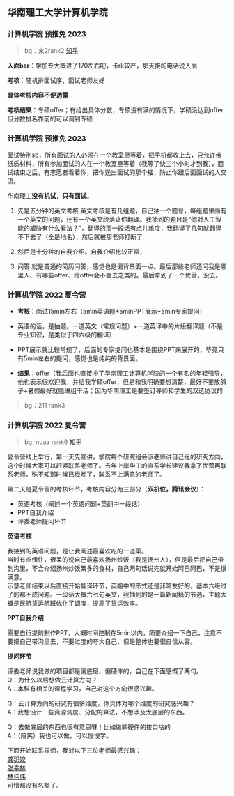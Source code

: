 ## 华南理工大学计算机学院

### 计算机学院 预推免 2023

> bg：末2rank2
> [知乎](https://zhuanlan.zhihu.com/p/661226536)

**入面bar**：学加专大概进了170左右吧，卡rk较严，那天接的电话说入面

 **考核**：随机排面试序，面试老师友好

**具体考核内容不便透露**

**考核结果**：专硕offer；有给出具体分数，专硕没有满的情况下，学硕没达到offer但分数排名靠前的可以调到专硕

### 计算机学院 预推免 2023

面试特别sb，所有面试的人必须在一个教室里等着，把手机都收上去，只允许带纸质材料，所有参加面试的人在一个教室里等着（我等了快三个小时才到我），面试结束之后，有志愿者看着你，把你送出面试的那个楼，防止你跟后面面试的人交流。

华南理工**没有机试，只有面试**。

1. 先是五分钟的英文考核
	英文考核是有几组题，自己抽一个题号，每组题里面有一个英文的问题，还有一个英文段落让你翻译。我抽到的题目是“你对人工智能的威胁有什么看法？”，翻译的那一段话有点儿难度，我翻译了几句就翻译不下去了（全是地名），然后就被那老师打断了
	
2. 然后是十分钟的自我介绍。自我介绍比较正常，
3. 问答
	就是普通的简历问答，感觉也是偏背景面一点。最后那些老师还问我是哪里人、有哪些offer、给offer会不会去之类的。最后拿到了一个优营。没去。


### 计算机学院 2022 夏令营

- **考核**：面试15min左右（5min英语题+5minPPT展示+5min专家提问）
- 英语的话，是抽题。一道英文（常规问题）+一道英译中的片段翻译题（不是专业知识，是类似于四六级的翻译）
- PPT展示就比较常规了，后面的专家提问也基本是围绕PPT来展开的，毕竟只有5min左右的提问，感觉也是纯纯的背景面。

- **结果**：offer（我后面也直接冲了华南理工计算机学院的一个有名的年轻强导，他也表示很欢迎我，并给我学硕offer，但是和我明确要想清楚，最好不要放鸽子+暑假最好就能进组干活；因为华南理工是要签订导师和学生的双选协议的

> bg：211 rank3


### 计算机学院 2022 夏令营

> bg: nuaa rank6
> [知乎](https://blog.csdn.net/weixin_45798993/article/details/127155636)

夏令营线上举行，第一天先宣讲，学院每个研究组会派老师讲自己组的研究方向，这个时候大家可以赶紧联系老师了。去年上岸华工的直系学长建议我拿了优营再联系老师，殊不知那时候已经晚了，联系不上满意的老师了。

第二天是夏令营的考核环节，考核内容分为三部分（**双机位，腾讯会议**）：

- 英语考核（阐述一个英语问题+英翻中一段话）
- PPT自我介绍
- 评委老师提问环节

**英语考核**

我抽到的英语问题，是让我阐述最喜欢吃的一道菜。  
当时有点愣住，很呆的说自己最喜欢扬州炒饭（我是扬州人），但是最后把自己带到沟里，不会介绍扬州炒饭繁多的食材，自己两句话说完就开始阿巴阿巴，不是很满意。  
示意老师结束以后直接开始翻译环节，英翻中的形式还是非常友好的，基本六级过了的都不成问题。一段话大概六七句英文，我抽到的是一篇新闻稿的节选，主题大概是民航货运航班优化了调度，提高了货运效率。

**PPT自我介绍**

需要自行提前制作PPT，大概时间控制在5min以内，简要介绍一下自己，注意不要把自己带沟里去，不要过度的夸大自己，但是整体也要很自信从容。

**提问环节**

评委老师说我做的项目都是偏底层、偏硬件的，自己在下面感慨了两句。  
Q：为什么以后想做云计算方向？  
A：本科有相关的课程学习，自己对这个方向很感兴趣。

Q：云计算方向的研究有很多维度，你具体对哪个维度的研究感兴趣？  
A：我想设计一些资源调度、分配的算法，不想涉及太底层的东西。

Q：去做底层的东西也很有意思呀！比如做软硬件的接口啥的  
A：（陪笑）我也可以做，可以慢慢学。


下面开始联系导师，我对以下三位老师最感兴趣：  
[龚玥姣](https://baike.baidu.com/item/%E9%BE%9A%E6%9C%88%E5%A7%A3/8629834)  
[张幸林](https://baike.baidu.com/item/%E5%BC%A0%E5%B9%B8%E6%9E%97/24153669)  
[林伟伟](https://baike.baidu.com/item/%E6%9E%97%E4%BC%9F%E4%BC%9F/5883017)  
可惜都没有名额了。

